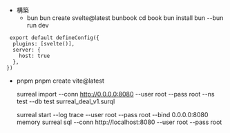 - 構築
  - bun
  bun create svelte@latest bunbook
  cd book
  bun install
  bun --bun run dev

```
 export default defineConfig({
  plugins: [svelte()],
  server: {
    host: true
  },
})
```

  - pnpm
    pnpm create vite@latest 





    surreal import --conn http://0.0.0.0:8080 --user root --pass root --ns test --db test surreal_deal_v1.surql

    surreal start --log trace --user root --pass root --bind 0.0.0.0:8080 memory
    surreal sql --conn http://localhost:8080 --user root --pass root